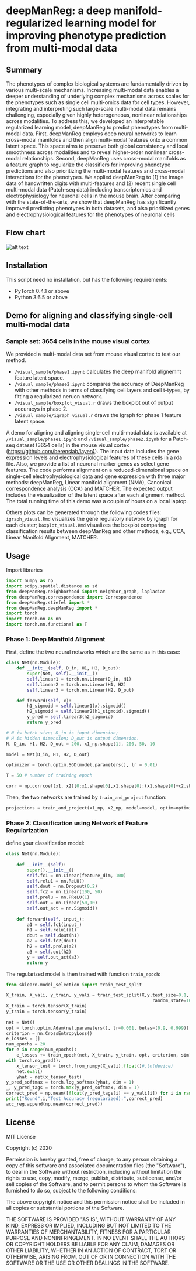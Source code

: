 # deepManReg: a deep manifold-regularized learning model for improving phenotype prediction from multi-modal data

## Summary
The phenotypes of complex biological systems are fundamentally driven by various multi-scale mechanisms. Increasing multi-modal data enables a deeper understanding of underlying complex mechanisms across scales for the phenotypes such as single cell multi-omics data for cell types. However, integrating and interpreting such large-scale multi-modal data remains challenging, especially given highly heterogeneous, nonlinear relationships across modalities. To address this, we developed an interpretable regularized learning model, deepManReg to predict phenotypes from multi-modal data. First, deepManReg employs deep neural networks to learn cross-modal manifolds and then align multi-modal features onto a common latent space. This space aims to preserve both global consistency and local smoothness across modalities and to reveal higher-order nonlinear cross-modal relationships. Second, deepManReg uses cross-modal manifolds as a feature graph to regularize the classifiers for improving phenotype predictions and also prioritizing the multi-modal features and cross-modal interactions for the phenotypes. We applied deepManReg to (1) the image data of handwritten digits with multi-features and (2) recent single cell multi-modal data (Patch-seq data) including transcriptomics and electrophysiology for neuronal cells in the mouse brain. After comparing with the state-of-the-arts, we show that deepManReg has significantly improved predicting phenotypes in both datasets, and also prioritized genes and electrophysiological features for the phenotypes of neuronal cells 

## Flow chart
![alt text](https://github.com/daifengwanglab/deepManReg/blob/main/figures/workflow.png)

## Installation

This script need no installation, but has the following requirements:
* PyTorch 0.4.1 or above
* Python 3.6.5 or above

## Demo for aligning and classifying single-cell multi-modal data

### Sample set: 3654 cells in the mouse visual cortex

We provided a multi-modal data set from mouse visual cortex to test our method.

-  `/visual_sample/phase1.ipynb` calculates the deep manifold alignemnt feature latent space.
-  `/visual_sample/phase2.ipynb` compares the accuracy of DeepManReg with other methods in terms of classifying cell layers and cell t-types, by fitting a regularized neruon network.
-  `/visual_sample/boxplot_visual.r` draws the boxplot out of output accuracys in phase 2.
-  `/visual_sample/igraph_visual.r` draws the igraph for phase 1 feature latent space.

A demo for aligning and aligning single-cell multi-modal data is available at `/visual_sample/phase1.ipynb` and `/visual_sample/phase2.ipynb` for a Patch-seq dataset (3654 cells) in the mouse visual cortex (https://github.com/berenslab/layer4). The input data includes the gene expression levels and electrophysiological features of these cells in a rda file. Also, we provide a list of neuronal marker genes as select gene features. The code performs alignment on a reduced-dimensional space on single-cell electrophysiological data and gene expression with three major methods: deepManReg, Linear manifold alignment (NMA), Canonical correspondence analysis (CCA) and MATCHER.  The expected output includes the visualization of the latent space after each alignment method. The total running time of this demo was a couple of hours on a local laptop.

Others plots can be generated through the following codes files: `igraph_visual.Rmd` visualizes the gene regulatory network by igraph for each cluster; `boxplot_visual.Rmd` visualizes the boxplot comparing classification results between deepManReg and other methods, e.g., CCA, Linear Manifold Alignment, MATCHER.

## Usage

Import libraries

```python
import numpy as np
import scipy.spatial.distance as sd
from deepManReg.neighborhood import neighbor_graph, laplacian
from deepManReg.correspondence import Correspondence
from deepManReg.stiefel import *
from deepManReg.deepManReg import *
import torch
import torch.nn as nn
import torch.nn.functional as F
```

### Phase 1: Deep Manifold Alignment

First, define the two neural networks which are the same as in this case:

```python
class Net(nn.Module):
    def __init__(self, D_in, H1, H2, D_out):
        super(Net, self).__init__()
        self.linear1 = torch.nn.Linear(D_in, H1)
        self.linear2 = torch.nn.Linear(H1, H2)
        self.linear3 = torch.nn.Linear(H2, D_out)

    def forward(self, x):
        h1_sigmoid = self.linear1(x).sigmoid()
        h2_sigmoid = self.linear2(h1_sigmoid).sigmoid()
        y_pred = self.linear3(h2_sigmoid)
        return y_pred

# N is batch size; D_in is input dimension;
# H is hidden dimension; D_out is output dimension.
N, D_in, H1, H2, D_out = 200, x1_np.shape[1], 200, 50, 10

model = Net(D_in, H1, H2, D_out)

optimizer = torch.optim.SGD(model.parameters(), lr = 0.01)

T = 50 # number of training epoch

corr = np.corrcoef(x1, x2)[0:x1.shape[0],x1.shape[0]:(x1.shape[0]+x2.shape[0])] # define the correspondence matrix that suits your datasets
```

Then, the two networks are trained by `train_and_project` function:

```python
projections = train_and_project(x1_np, x2_np, model=model, optim=optimizer, T=50) # x1_np and x2_np are numpy arrays of two input modals
```

### Phase 2: Classification using Network of Feature Regularization

define your classification model:

```python
class Net(nn.Module):
    
    def __init__(self):
        super().__init__()
        self.fc1 = nn.Linear(feature_dim, 100)
        self.relu1 = nn.ReLU()
        self.dout = nn.Dropout(0.2)
        self.fc2 = nn.Linear(100, 50)
        self.prelu = nn.PReLU(1)
        self.out = nn.Linear(50,10)
        self.out_act = nn.Sigmoid()
        
    def forward(self, input_):
        a1 = self.fc1(input_)
        h1 = self.relu1(a1)
        dout = self.dout(h1)
        a2 = self.fc2(dout)
        h2 = self.prelu(a2)
        a3 = self.out(h2)
        y = self.out_act(a3)
        return y
``` 

The regularized model is then trained with function `train_epoch`:

```python
from sklearn.model_selection import train_test_split

X_train, X_vali, y_train, y_vali = train_test_split(X,y,test_size=0.1,
                                                        random_state=10, stratify = y)    
X_train = torch.tensor(X_train)
y_train = torch.tensor(y_train)
     
net = Net()
opt = torch.optim.Adam(net.parameters(), lr=0.001, betas=(0.9, 0.999))
criterion = nn.CrossEntropyLoss()
e_losses = []
num_epochs = 20
for e in range(num_epochs):
    e_losses += train_epoch(net, X_train, y_train, opt, criterion, sim)
with torch.no_grad():
    x_tensor_test = torch.from_numpy(X_vali).float()#.to(device)
    net.eval()
    yhat = net(x_tensor_test)
y_pred_softmax = torch.log_softmax(yhat, dim = 1)
_, y_pred_tags = torch.max(y_pred_softmax, dim = 1)    
correct_pred = np.mean([float(y_pred_tags[i] == y_vali[i]) for i in range(len(y_vali))])
print("Round",i,"Test Accuracy (regularized):",correct_pred)
acc_reg.append(np.mean(correct_pred))  
```

## License
MIT License

Copyright (c) 2020

Permission is hereby granted, free of charge, to any person obtaining a copy
of this software and associated documentation files (the "Software"), to deal
in the Software without restriction, including without limitation the rights
to use, copy, modify, merge, publish, distribute, sublicense, and/or sell
copies of the Software, and to permit persons to whom the Software is
furnished to do so, subject to the following conditions:

The above copyright notice and this permission notice shall be included in all
copies or substantial portions of the Software.

THE SOFTWARE IS PROVIDED "AS IS", WITHOUT WARRANTY OF ANY KIND, EXPRESS OR
IMPLIED, INCLUDING BUT NOT LIMITED TO THE WARRANTIES OF MERCHANTABILITY,
FITNESS FOR A PARTICULAR PURPOSE AND NONINFRINGEMENT. IN NO EVENT SHALL THE
AUTHORS OR COPYRIGHT HOLDERS BE LIABLE FOR ANY CLAIM, DAMAGES OR OTHER
LIABILITY, WHETHER IN AN ACTION OF CONTRACT, TORT OR OTHERWISE, ARISING FROM,
OUT OF OR IN CONNECTION WITH THE SOFTWARE OR THE USE OR OTHER DEALINGS IN THE
SOFTWARE.
